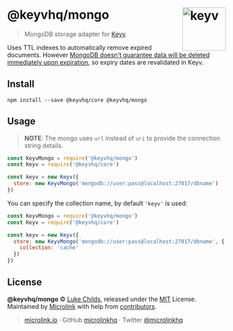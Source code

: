 # @keyvhq/mongo [<img width="100" align="right" src="https://keyvhq.js.org/media/logo-sunset.svg" alt="keyv">](https://github.com/microlinkhq/keyv)

> MongoDB storage adapter for [Keyv](https://github.com/microlinkhq/keyv).

Uses TTL indexes to automatically remove expired documents. However [MongoDB doesn't guarantee data will be deleted immediately upon expiration](https://docs.mongodb.com/manual/core/index-ttl/#timing-of-the-delete-operation), so expiry dates are revalidated in Keyv.

## Install

```shell
npm install --save @keyvhq/core @keyvhq/mongo
```

## Usage

> **NOTE**: The mongo uses `url` instead of `uri` to provide the connection string details.

```js
const KeyvMongo = require('@keyvhq/mongo')
const Keyv = require('@keyvhq/core')

const keyv = new Keyv({
  store: new KeyvMongo('mongodb://user:pass@localhost:27017/dbname')
})
```

You can specify the collection name, by default `'keyv'` is used:

```js
const KeyvMongo = require('@keyvhq/mongo')
const Keyv = require('@keyvhq/core')

const keyv = new Keyv({
  store: new KeyvMongo('mongodb://user:pass@localhost:27017/dbname', {
    collection: 'cache'
  })
})
```

## License

**@keyvhq/mongo** © [Luke Childs](https://lukechilds.co), released under the [MIT](https://github.com/microlinkhq/keyvhq/blob/master/LICENSE.md) License.<br/>
Maintained by [Microlink](https://microlink.io) with help from [contributors](https://github.com/microlinkhq/keyvhq/contributors).

> [microlink.io](https://microlink.io) · GitHub [microlinkhq](https://github.com/microlinkhq) · Twitter [@microlinkhq](https://twitter.com/microlinkhq)
